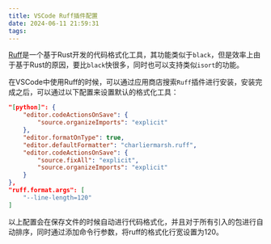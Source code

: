 ```yaml
---
title: VSCode Ruff插件配置
date: 2024-06-11 21:59:31
tags:
---
```


[Ruff](https://docs.astral.sh/ruff/)是一个基于Rust开发的代码格式化工具，其功能类似于`black`，但是效率上由于基于Rust的原因，要比`black`快很多，同时也可以支持类似`isort`的功能。

在VSCode中使用Ruff的时候，可以通过应用商店搜索`Ruff`插件进行安装，安装完成之后，可以通过以下配置来设置默认的格式化工具：

```json
"[python]": {
    "editor.codeActionsOnSave": {
        "source.organizeImports": "explicit"
    },
    "editor.formatOnType": true,
    "editor.defaultFormatter": "charliermarsh.ruff",
    "editor.codeActionsOnSave": {
        "source.fixAll": "explicit",
        "source.organizeImports": "explicit"
    }
},
"ruff.format.args": [
    "--line-length=120"
]
```

以上配置会在保存文件的时候自动进行代码格式化，并且对于所有引入的包进行自动排序，同时通过添加命令行参数，将ruff的格式化行宽设置为120。